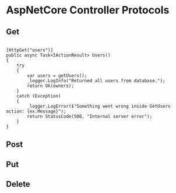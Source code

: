 # AspNetCore Controller Protocols

## Get
```

[HttpGet("users")]
public async Task<IActionResult> Users()
{
    try 
    {
        var users = getUsers();
        _logger.LogInfo("Returned all users from database.");
        return Ok(owners);
    }
    catch (Exception)
    {
        _logger.LogError($"Something went wrong inside GetUsers action: {ex.Message}");
        return StatusCode(500, "Internal server error");
    }
}
```


## Post

## Put

## Delete
